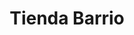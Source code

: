 ---
title: "Tienda Barrio"
url: /santiago-de-huari/tienda-barrio-rn30-challapata-uyuni/
shop: comodidad
---